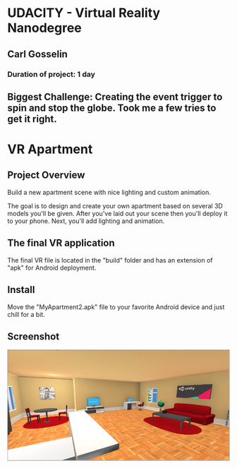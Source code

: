 # UDACITY - Virtual Reality Nanodegree
## Carl Gosselin
### Duration of project:  1 day
## Biggest Challenge:  Creating the event trigger to spin and stop the globe.  Took me a few tries to get it right.

# VR Apartment

## Project Overview
 
Build a new apartment scene with nice lighting and custom animation. 

The goal is to design and create your own apartment based on several 3D models you'll be given. 
After you've laid out your scene then you'll deploy it to your phone. 
Next, you'll add lighting and animation.


## The final VR application

The final VR file is located in the "build" folder and has an extension of "apk" for Android deployment.

## Install

Move the "MyApartment2.apk" file to your favorite Android device and just chill for a bit.

## Screenshot

<p align="center">
<img src="screenshots/screenshot2-vr-apartment.png" width="1000">
</p>


